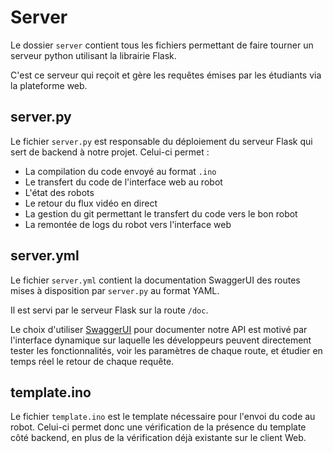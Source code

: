 # Server

Le dossier `server` contient tous les fichiers permettant de faire tourner un serveur python utilisant la librairie Flask.

C'est ce serveur qui reçoit et gère les requêtes émises par les étudiants via la plateforme web.

## server.py

Le fichier `server.py` est responsable du déploiement du serveur Flask qui sert de backend à notre projet.
Celui-ci permet :

- La compilation du code envoyé au format `.ino`
- Le transfert du code de l'interface web au robot
- L'état des robots
- Le retour du flux vidéo en direct
- La gestion du git permettant le transfert du code vers le bon robot
- La remontée de logs du robot vers l'interface web

## server.yml

Le fichier `server.yml` contient la documentation SwaggerUI des routes mises à disposition par `server.py` au format YAML.

Il est servi par le serveur Flask sur la route `/doc`.

Le choix d'utiliser [SwaggerUI](https://github.com/swagger-api/swagger-ui) pour documenter notre API est motivé par l'interface dynamique sur laquelle les développeurs peuvent directement tester les fonctionnalités, voir les paramètres de chaque route, et étudier en temps réel le retour de chaque requête.

## template.ino

Le fichier `template.ino` est le template nécessaire pour l'envoi du code au robot. Celui-ci permet donc une vérification de la présence du template côté backend, en plus de la vérification déjà existante sur le client Web.
